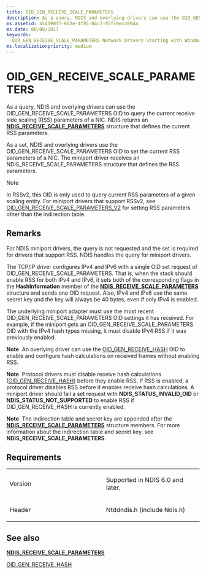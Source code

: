 ```yaml
---
title: OID_GEN_RECEIVE_SCALE_PARAMETERS
description: As a query, NDIS and overlying drivers can use the OID_GEN_RECEIVE_SCALE_PARAMETERS OID to query the current receive side scaling (RSS) parameters of a NIC.
ms.assetid: a54190f7-0d2e-4f85-84c2-05fc9ec4994a
ms.date: 08/08/2017
keywords: 
 -OID_GEN_RECEIVE_SCALE_PARAMETERS Network Drivers Starting with Windows Vista
ms.localizationpriority: medium
---
```


# OID\_GEN\_RECEIVE\_SCALE\_PARAMETERS


As a query, NDIS and overlying drivers can use the OID\_GEN\_RECEIVE\_SCALE\_PARAMETERS OID to query the current receive side scaling (RSS) parameters of a NIC. NDIS returns an [**NDIS\_RECEIVE\_SCALE\_PARAMETERS**](https://msdn.microsoft.com/library/windows/hardware/ff567228) structure that defines the current RSS parameters.

As a set, NDIS and overlying drivers use the OID\_GEN\_RECEIVE\_SCALE\_PARAMETERS OID to set the current RSS parameters of a NIC. The miniport driver receives an NDIS\_RECEIVE\_SCALE\_PARAMETERS structure that defines the RSS parameters.

> [!NOTE]
> In RSSv2, this OID is only used to query current RSS parameters of a given scaling entity. For miniport drivers that support RSSv2, see [OID_GEN_RECEIVE_SCALE_PARAMETERS_V2](oid-gen-receive-scale-parameters-v2.md) for setting RSS parameters other than the indirection table.

Remarks
-------

For NDIS miniport drivers, the query is not requested and the set is required for drivers that support RSS. NDIS handles the query for miniport drivers.

The TCP/IP driver configures IPv4 and IPv6 with a single OID set request of OID\_GEN\_RECEIVE\_SCALE\_PARAMETERS. That is, when the stack should enable RSS for both IPv4 and IPv6, it sets both of the corresponding flags in the **HashInformation** member of the [**NDIS\_RECEIVE\_SCALE\_PARAMETERS**](https://msdn.microsoft.com/library/windows/hardware/ff567228) structure and sends one OID request. Also, IPv4 and IPv6 use the same secret key and the key will always be 40 bytes, even if only IPv4 is enabled.

The underlying miniport adapter must use the most recent OID\_GEN\_RECEIVE\_SCALE\_PARAMETERS OID settings it has received. For example, if the miniport gets an OID\_GEN\_RECEIVE\_SCALE\_PARAMETERS OID with the IPv4 hash types missing, it must disable IPv4 RSS if it was previously enabled.

**Note**  An overlying driver can use the [OID\_GEN\_RECEIVE\_HASH](oid-gen-receive-hash.md) OID to enable and configure hash calculations on received frames without enabling RSS.

 

**Note**  Protocol drivers must disable receive hash calculations ([OID\_GEN\_RECEIVE\_HASH](oid-gen-receive-hash.md)) before they enable RSS. If RSS is enabled, a protocol driver disables RSS before it enables receive hash calculations. A miniport driver should fail a set request with **NDIS\_STATUS\_INVALID\_OID** or **NDIS\_STATUS\_NOT\_SUPPORTED** to enable RSS if OID\_GEN\_RECEIVE\_HASH is currently enabled.

 

**Note**  The indirection table and secret key are appended after the [**NDIS\_RECEIVE\_SCALE\_PARAMETERS**](https://msdn.microsoft.com/library/windows/hardware/ff567228) structure members. For more information about the indirection table and secret key, see **NDIS\_RECEIVE\_SCALE\_PARAMETERS**.

 

Requirements
------------

<table>
<colgroup>
<col width="50%" />
<col width="50%" />
</colgroup>
<tbody>
<tr class="odd">
<td><p>Version</p></td>
<td><p>Supported in NDIS 6.0 and later.</p></td>
</tr>
<tr class="even">
<td><p>Header</p></td>
<td>Ntddndis.h (include Ndis.h)</td>
</tr>
</tbody>
</table>

## See also


[**NDIS\_RECEIVE\_SCALE\_PARAMETERS**](https://msdn.microsoft.com/library/windows/hardware/ff567228)

[OID\_GEN\_RECEIVE\_HASH](oid-gen-receive-hash.md)

 

 




